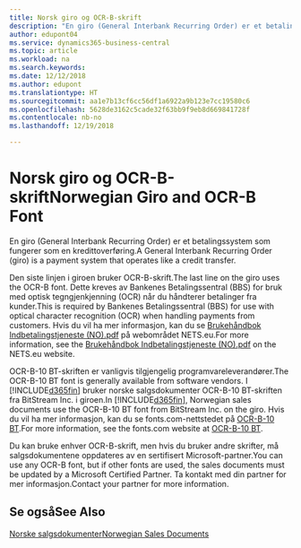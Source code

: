 ```yaml
---
title: Norsk giro og OCR-B-skrift
description: "En giro (General Interbank Recurring Order) er et betalingssystem som fungerer som en kredittoverføring."
author: edupont04
ms.service: dynamics365-business-central
ms.topic: article
ms.workload: na
ms.search.keywords: 
ms.date: 12/12/2018
ms.author: edupont
ms.translationtype: HT
ms.sourcegitcommit: aa1e7b13cf6cc56df1a6922a9b123e7cc19580c6
ms.openlocfilehash: 5628de3162c5cade32f63bb9f9eb8d669841728f
ms.contentlocale: nb-no
ms.lasthandoff: 12/19/2018

---
```

# <a name="norwegian-giro-and-ocr-b-font"></a><span data-ttu-id="ccc38-103">Norsk giro og OCR-B-skrift</span><span class="sxs-lookup"><span data-stu-id="ccc38-103">Norwegian Giro and OCR-B Font</span></span>
<span data-ttu-id="ccc38-104">En giro (General Interbank Recurring Order) er et betalingssystem som fungerer som en kredittoverføring.</span><span class="sxs-lookup"><span data-stu-id="ccc38-104">A General Interbank Recurring Order (giro) is a payment system that operates like a credit transfer.</span></span>  

<span data-ttu-id="ccc38-105">Den siste linjen i giroen bruker OCR-B-skrift.</span><span class="sxs-lookup"><span data-stu-id="ccc38-105">The last line on the giro uses the OCR-B font.</span></span> <span data-ttu-id="ccc38-106">Dette kreves av Bankenes Betalingssentral (BBS) for bruk med optisk tegngjenkjenning (OCR) når du håndterer betalinger fra kunder.</span><span class="sxs-lookup"><span data-stu-id="ccc38-106">This is required by Bankenes Betalingssentral (BBS) for use with optical character recognition (OCR) when handling payments from customers.</span></span> <span data-ttu-id="ccc38-107">Hvis du vil ha mer informasjon, kan du se [Brukehåndbok Indbetalingstjeneste (NO).pdf](https://www.nets.eu/no-nb/SiteCollectionDocuments/Egiro/Brukehåndbok%20Innbetalingstjenestene%20(NO).pdf) på webområdet NETS.eu.</span><span class="sxs-lookup"><span data-stu-id="ccc38-107">For more information, see the [Brukehåndbok Indbetalingstjeneste (NO).pdf](https://www.nets.eu/no-nb/SiteCollectionDocuments/Egiro/Brukehåndbok%20Innbetalingstjenestene%20(NO).pdf) on the NETS.eu website.</span></span>  

<span data-ttu-id="ccc38-108">OCR-B-10 BT-skriften er vanligvis tilgjengelig programvareleverandører.</span><span class="sxs-lookup"><span data-stu-id="ccc38-108">The OCR-B-10 BT font is generally available from software vendors.</span></span> <span data-ttu-id="ccc38-109">I [!INCLUDE[d365fin](../../includes/d365fin_md.md)] bruker norske salgsdokumenter OCR-B-10 BT-skriften fra BitStream Inc. i giroen.</span><span class="sxs-lookup"><span data-stu-id="ccc38-109">In [!INCLUDE[d365fin](../../includes/d365fin_md.md)], Norwegian sales documents use the OCR-B-10 BT font from BitStream Inc. on the giro.</span></span> <span data-ttu-id="ccc38-110">Hvis du vil ha mer informasjon, kan du se fonts.com-nettstedet på [OCR-B-10 BT](https://www.fonts.com/font/bitstream/ocr-b-bt/10).</span><span class="sxs-lookup"><span data-stu-id="ccc38-110">For more information, see the fonts.com website at [OCR-B-10 BT](https://www.fonts.com/font/bitstream/ocr-b-bt/10).</span></span>  

<span data-ttu-id="ccc38-111">Du kan bruke enhver OCR-B-skrift, men hvis du bruker andre skrifter, må salgsdokumentene oppdateres av en sertifisert Microsoft-partner.</span><span class="sxs-lookup"><span data-stu-id="ccc38-111">You can use any OCR-B font, but if other fonts are used, the sales documents must be updated by a Microsoft Certified Partner.</span></span> <span data-ttu-id="ccc38-112">Ta kontakt med din partner for mer informasjon.</span><span class="sxs-lookup"><span data-stu-id="ccc38-112">Contact your partner for more information.</span></span>  

## <a name="see-also"></a><span data-ttu-id="ccc38-113">Se også</span><span class="sxs-lookup"><span data-stu-id="ccc38-113">See Also</span></span>  
 [<span data-ttu-id="ccc38-114">Norske salgsdokumenter</span><span class="sxs-lookup"><span data-stu-id="ccc38-114">Norwegian Sales Documents</span></span>](norwegian-sales-documents.md)

